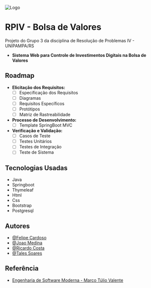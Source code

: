 
![Logo](https://dev-to-uploads.s3.amazonaws.com/uploads/articles/th5xamgrr6se0x5ro4g6.png)


# RPIV - Bolsa de Valores

Projeto do Grupo 3 da disciplina de Resolução de Problemas IV - UNIPAMPA/RS

- **Sistema Web para Controle de Investimentos Digitais na Bolsa de Valores**

## Roadmap

- **Elicitação dos Requisitos:**
    - [ ] Especificação dos Requisitos
    - [ ] Diagramas
    - [ ] Requisitos Específicos
    - [ ] Protótipos
    - [ ] Matriz de Rastreabilidade

- **Processo de Desenvolvimento:**
    - [ ] Template SpringBoot MVC

- **Verificação e Validação:**
    - [ ] Casos de Teste
    - [ ] Testes Unitários
    - [ ] Testes de Integração
    - [ ] Teste de Sistema

## Tecnologias Usadas
* Java
* Springboot
* Thymeleaf
* Html
* Css
* Bootstrap
* Postgresql

## Autores

- [@Felipe Cardoso](https://www.github.com/FCardozera)
- [@Joao Medina](https://www.github.com/joaomedinap)
- [@Ricardo Costa](https://www.github.com/ricardolhc)
- [@Tales Soares](https://www.github.com/talessoares)

## Referência

 - [Engenharia de Software Moderna - Marco Túlio Valente](https://awesomeopensource.com/project/elangosundar/awesome-README-templates](https://engsoftmoderna.info/cap1.html)https://engsoftmoderna.info/cap1.html)


